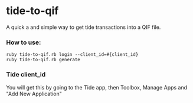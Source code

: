# tide-to-qif

A quick a and simple way to get tide transactions into a QIF file.


### How to use:

```
ruby tide-to-qif.rb login --client_id=#{client_id}
ruby tide-to-qif.rb generate
```

### Tide client_id

You will get this by going to the Tide app, then Toolbox, Manage Apps and "Add New Application"
